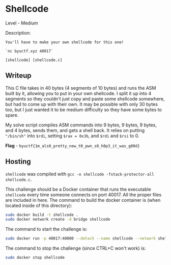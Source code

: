 # Shellcode
Level - Medium

Description:
```
You'll have to make your own shellcode for this one!

`nc byuctf.xyz 40017`

[shellcode] [shellcode.c]
```

## Writeup
This C file takes in 40 bytes (4 segments of 10 bytes) and runs the ASM built by it, allowing you to put in your own shellcode. I split it up into 4 segments so they couldn't just copy and paste some shellcode somewhere, but had to come up with their own. It may be possible with only 30 bytes too, but I just wanted it to be medium difficulty so they have some bytes to spare. 

My solve script compiles ASM commands into 9 bytes, 9 bytes, 9 bytes, and 4 bytes, sends them, and gets a shell back. It relies on putting `"/bin/sh"` into `$rdi`, setting `$rax = 0x3b`, and `$rdi` and `$rsi` to 0. 

**Flag** - `byuctf{1m_als0_pretty_new_t0_pwn_s0_h0p3_it_was_g00d}`

## Hosting
`shellcode` was compiled with `gcc -o shellcode -fstack-protector-all shellcode.c`.

This challenge should be a Docker container that runs the executable `shellcode` every time someone connects on port 40017. All the proper files are included in here. The command to build the docker container is (when located inside of this directory):

```bash
sudo docker build -t shellcode .
sudo docker network create -d bridge shellcode
```

The command to start the challenge is:

```bash
sudo docker run -p 40017:40000 --detach --name shellcode --network shellcode shellcode:latest
```

The command to stop the challenge (since CTRL+C won't work) is:

```bash
sudo docker stop shellcode
```
